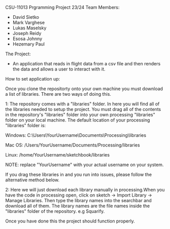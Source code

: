 CSU-11013 Prgramming Project 23/24
Team Members:
- David Sietko
- Mark Varghese
- Lukas Maselsky
- Joseph Reidy
- Esosa Johnny
- Hezemary Paul

The Project:
- An application that reads in flight data from a csv file and then renders the data and allows a user to interact with it.


 How to set application up:

 
 Once you clone the repositorty onto your own machine you must download a list of libraries. There are two ways of doing this.
 
   1:
 The repository comes with a "libraries" folder. In here you will find all of the libraries needed to setup the project.
 You must drag all of the contents in the repository's "libraries" folder into your own processing "libraries" folder on your
 local machine. The default location of your processing "libraries" folder is:
 
   Windows:
   C:\Users\YourUsername\Documents\Processing\libraries
   
   Mac OS:
   /Users/YourUsername/Documents/Processing/libraries
   
   Linux:
   /home/YourUsername/sketchbook/libraries


NOTE: replace "YourUsername" with your actual username on your system.


If you drag these libraries in and you run into issues, please follow the alternative method below.


  2:
Here we will just download each library manually in processing.When you have the code in processing open, click
on sketch -> Import Library -> Manage Libraries. Then type the library names into the searchbar and download all of
them. The library names are the file names inside the "libraries" folder of the repository. e.g Squarify.


Once you have done this the project should function properly.
